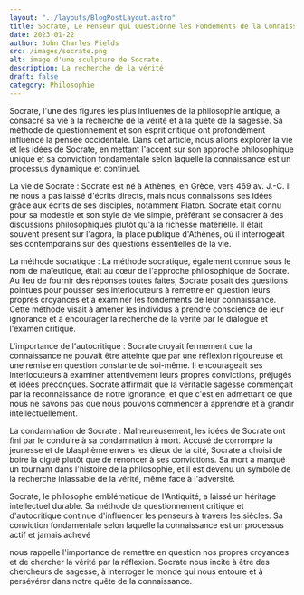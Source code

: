 ```yaml
---
layout: "../layouts/BlogPostLayout.astro"
title: Socrate, Le Penseur qui Questionne les Fondements de la Connaissance
date: 2023-01-22
author: John Charles Fields
src: /images/socrate.png
alt: image d'une sculpture de Socrate.
description: La recherche de la vérité
draft: false
category: Philosophie
---
```


Socrate, l'une des figures les plus influentes de la philosophie antique, a consacré sa vie à la recherche de la vérité et à la quête de la sagesse. Sa méthode de questionnement et son esprit critique ont profondément influencé la pensée occidentale. Dans cet article, nous allons explorer la vie et les idées de Socrate, en mettant l'accent sur son approche philosophique unique et sa conviction fondamentale selon laquelle la connaissance est un processus dynamique et continuel.

La vie de Socrate :
Socrate est né à Athènes, en Grèce, vers 469 av. J.-C. Il ne nous a pas laissé d'écrits directs, mais nous connaissons ses idées grâce aux écrits de ses disciples, notamment Platon. Socrate était connu pour sa modestie et son style de vie simple, préférant se consacrer à des discussions philosophiques plutôt qu'à la richesse matérielle. Il était souvent présent sur l'agora, la place publique d'Athènes, où il interrogeait ses contemporains sur des questions essentielles de la vie.

La méthode socratique :
La méthode socratique, également connue sous le nom de maïeutique, était au cœur de l'approche philosophique de Socrate. Au lieu de fournir des réponses toutes faites, Socrate posait des questions pointues pour pousser ses interlocuteurs à remettre en question leurs propres croyances et à examiner les fondements de leur connaissance. Cette méthode visait à amener les individus à prendre conscience de leur ignorance et à encourager la recherche de la vérité par le dialogue et l'examen critique.

L'importance de l'autocritique :
Socrate croyait fermement que la connaissance ne pouvait être atteinte que par une réflexion rigoureuse et une remise en question constante de soi-même. Il encourageait ses interlocuteurs à examiner attentivement leurs propres convictions, préjugés et idées préconçues. Socrate affirmait que la véritable sagesse commençait par la reconnaissance de notre ignorance, et que c'est en admettant ce que nous ne savons pas que nous pouvons commencer à apprendre et à grandir intellectuellement.

La condamnation de Socrate :
Malheureusement, les idées de Socrate ont fini par le conduire à sa condamnation à mort. Accusé de corrompre la jeunesse et de blasphème envers les dieux de la cité, Socrate a choisi de boire la ciguë plutôt que de renoncer à ses convictions. Sa mort a marqué un tournant dans l'histoire de la philosophie, et il est devenu un symbole de la recherche inlassable de la vérité, même face à l'adversité.

Socrate, le philosophe emblématique de l'Antiquité, a laissé un héritage intellectuel durable. Sa méthode de questionnement critique et d'autocritique continue d'influencer les penseurs à travers les siècles. Sa conviction fondamentale selon laquelle la connaissance est un processus actif et jamais achevé

nous rappelle l'importance de remettre en question nos propres croyances et de chercher la vérité par la réflexion. Socrate nous incite à être des chercheurs de sagesse, à interroger le monde qui nous entoure et à persévérer dans notre quête de la connaissance.